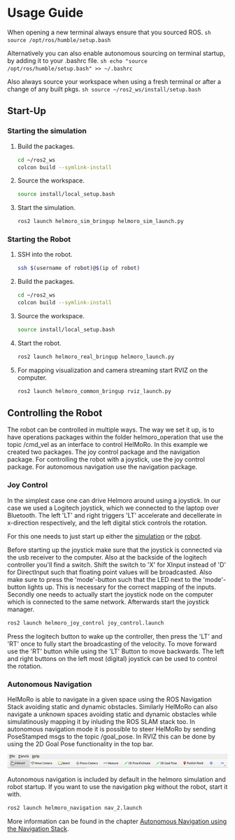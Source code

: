 # Usage Guide

When opening a new terminal always ensure that you sourced ROS. 
    ```sh
    source /opt/ros/humble/setup.bash
    ```

Alternatively you can also enable autonomous sourcing on terminal startup, by adding it to your .bashrc file.
    ```sh
    echo "source /opt/ros/humble/setup.bash" >> ~/.bashrc
    ```

Also always source your workspace when using a fresh terminal or after a change of any built pkgs.
    ```sh
    source ~/ros2_ws/install/setup.bash
    ```
## Start-Up
### Starting the simulation

1. Build the packages.
    ```sh
    cd ~/ros2_ws
    colcon build --symlink-install
    ```
2. Source the workspace.
    ```sh
    source install/local_setup.bash
    ```

3. Start the simulation.
    ```sh
    ros2 launch helmoro_sim_bringup helmoro_sim_launch.py
    ```

### Starting the Robot
1. SSH into the robot.
    ```sh
    ssh $(username of robot)@$(ip of robot)
    ```

2. Build the packages.
    ```sh
    cd ~/ros2_ws
    colcon build --symlink-install
    ```

3. Source the workspace.
    ```sh
    source install/local_setup.bash
    ```

4. Start the robot.
    ```sh
    ros2 launch helmoro_real_bringup helmoro_launch.py
    ```

5. For mapping visualization and camera streaming start RVIZ on the computer.
    ```sh
    ros2 launch helmoro_common_bringup rviz_launch.py
    ```

## Controlling the Robot
The robot can be controlled in multiple ways. The way we set it up, is to have operations packages within the folder helmoro_operation that use the topic /cmd_vel as an interface to control HelMoRo. In this example we created two packages. The joy control package and the navigation package. For controlling the robot with a joystick, use the joy control package. For autonomous navigation use the navigation package.

### Joy Control
In the simplest case one can drive Helmoro around using a joystick. In our case we used a Logitech joystick, which we connected to the laptop over Bluetooth. The left 'LT' and right triggers 'LT' accelerate and decellerate in x-direction respectively, and the left digital stick controls the rotation.

For this one needs to just start up either the [simulation](#starting-the-simulation) or the [robot](#starting-the-robot).

Before starting up the joystick make sure that the joystick is connected via the usb receiver to the computer. Also at the backside of the logitech controller you'll find a switch. Shift the switch to 'X' for XInput instead of 'D' for DirectInput such that floating point values will be broadcasted.
Also make sure to press the 'mode'-button such that the LED next to the 'mode'-button lights up. This is necessary for the correct mapping of the inputs. Secondly one needs to actually start the joystick node on the computer which is connected to the same network. Afterwards start the joystick manager.

``` sh
ros2 launch helmoro_joy_control joy_control.launch
```

Press the logitech button to wake up the controller, then press the 'LT' and 'RT' once to fully start the broadcasting of the velocity. To move forward use the 'RT' button while using the 'LT' Button to  move backwards. The left and right buttons on the left most (digital) joystick can be used to control the rotation.

### Autonomous Navigation
HelMoRo is able to navigate in a given space using the ROS Navigation Stack avoiding static and dynamic obstacles. Similarly HelMoRo can also navigate a unknown spaces avoiding static and dynamic obstacles while simulatinously mapping it by inluding the ROS SLAM stack too. In autonomous navigation mode it is possible to steer HelMoRo by sending PoseStamped msgs to the topic /goal_pose. In RVIZ this can be done by using the 2D Goal Pose functionality in the top bar.

![image showing the goal pose button in the tobpbar of RVIZ](pictures/rviz.png "Use the 2D Goal Pose to control HelMoRo")

Autonomous navigation is included by default in the helmoro simulation and robot startup. If you want to use the navigation pkg without the robot, start it with.

```sh
ros2 launch helmoro_navigation nav_2.launch
```

More information can be found in the chapter [Autonomous Navigation using the Navigation Stack](#autonomous-Navigation-using-the-Navigation-Stack).